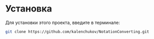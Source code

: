 # Установка

Для установки этого проекта, введите в терминале:

```bash
git clone https://github.com/kalenchukov/NotationConverting.git
```
